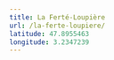 ```yaml
---
title: La Ferté-Loupière
url: /la-ferte-loupiere/
latitude: 47.8955463
longitude: 3.2347239
---
```

